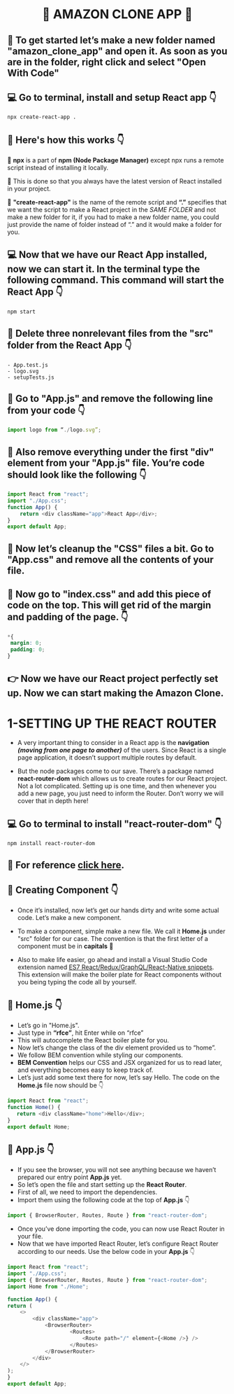 # <center> 💨 AMAZON CLONE APP 💨 </center>

## 🚩 To get started let’s make a new folder named "amazon_clone_app" and open it. As soon as you are in the folder, right click and select "Open With Code"

## 💻 Go to terminal, install and setup React app 👇
```bash
npx create-react-app .
```

## 🔴 Here's how this works 👇
🔹 <b>npx</b> is a part of <b> npm (Node Package Manager)</b> except npx runs a remote script instead of installing it locally.

🔹 This is done so that you always have the latest version of React installed in your project.

🔹 <b>"create-react-app"</b> is the name of the remote script and <b>“.”</b> specifies that we want the script to make a React project in the <i>SAME FOLDER</i> and not make a new folder for it, if you had to make a new folder name, you could just provide the name of folder instead of “.” and it would make a folder for you.

## 💻 Now that we have our React App installed, now we can start it. In the terminal type the following command. This command will start the React App 👇
```bash
npm start
```

## 🛑 Delete three nonrelevant files from the "src" folder from the React App 👇

    - App.test.js
    - logo.svg
    - setupTests.js

## 🚩 Go to "App.js" and remove the following line from your code 👇
```javascript
import logo from “./logo.svg”;
```

## 🚩 Also remove everything under the first "div" element from your "App.js" file. You’re code should look like the following 👇
```javascript
import React from "react";
import "./App.css";
function App() {
    return <div className="app">React App</div>;
}
export default App;
```

## 🛑 Now let’s cleanup the "CSS" files a bit. Go to "App.css" and remove all the contents of your file.

## 🚩 Now go to "index.css" and add this piece of code on the top. This will get rid of the margin and padding of the page. 👇
```css
*{
 margin: 0;
 padding: 0;
}
```

## 👉 Now we have our React project perfectly set up. Now we can start making the Amazon Clone.

# 1-SETTING UP THE REACT ROUTER

- A very important thing to consider in a React app is the <b>navigation <i>(moving from one page to another)</i></b> of the users. Since React is a single page application, it doesn’t support multiple routes by default.

- But the node packages come to our save. There’s a package named <b>react-router-dom</b> which allows us to create routes for our React project. Not a lot complicated. Setting up is one time, and then whenever you add a new page, you just need to inform the Router. Don’t worry we will cover that in depth here!

## 💻 Go to terminal to install "react-router-dom" 👇
```bash
npm install react-router-dom
```

## 📜 For reference [click here](https://v5.reactrouter.com/web/guides/quick-start).

## 🚩 Creating Component 👇

- Once it’s installed, now let’s get our hands dirty and write some actual code. Let’s make a new component.

- To make a component, simple make a new file. We call it <b>Home.js</b> under "src" folder for our case. The convention is that the first letter of a component must be in <b>capitals</b> 📢

- Also to make life easier, go ahead and install a Visual Studio Code extension named [ES7 React/Redux/GraphQL/React-Native snippets](https://marketplace.visualstudio.com/items?itemName=dsznajder.es7-react-js-snippets). This extension will make the boiler plate for React components without you being typing the code all by yourself.

## 🚩 Home.js 👇

- Let’s go in "Home.js". 
- Just type in <b>“rfce”</b>, hit Enter while on “rfce”
- This will autocomplete the React boiler plate for you.
- Now let’s change the class of the div element provided us to “home”.
- We follow BEM convention while styling our components.
- <b>BEM Convention</b> helps our CSS and JSX organized for us to read later, and everything becomes easy to keep track of.
- Let’s just add some text there for now, let’s say Hello. The code on the <b>Home.js</b> file now should be 👇

```javascript
import React from "react";
function Home() {
   return <div className="home">Hello</div>;
}
export default Home;
```

## 🚩 App.js 👇

- If you see the browser, you will not see anything because we haven’t prepared our entry point <b>App.js</b> yet.
- So let’s open the file and start setting up the <b>React Router</b>.
- First of all, we need to import the dependencies.
- Import them using the following code at the top of <b>App.js</b> 👇

```javascript
import { BrowserRouter, Routes, Route } from "react-router-dom";
```

- Once you’ve done importing the code, you can now use React Router in your file.
- Now that we have imported React Router, let’s configure React Router according to our needs. Use the below code in your <b>App.js</b> 👇

```javascript
import React from "react";
import "./App.css";
import { BrowserRouter, Routes, Route } from "react-router-dom";
import Home from "./Home";

function App() {
return (
    <>
        <div className="app">
            <BrowserRouter>
                    <Routes>
                        <Route path="/" element={<Home />} />
                    </Routes>
            </BrowserRouter>
        </div>
    </>
);
}
export default App;
```